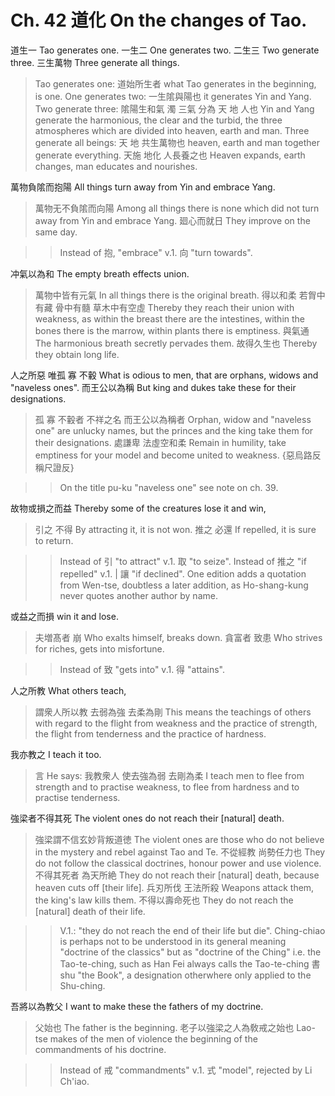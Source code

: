 # Ch. 42 道化 On the changes of Tao.

道生一
Tao generates one.
一生二
One generates two.
二生三
Two generate three.
三生萬物
Three generate all things.

> Tao generates one:
道始所生者
what Tao generates in the beginning, is one.
One generates two:
一生隂與陽也
it generates Yin and Yang.
Two generate three:
隂陽生和氣
濁
三氣
分為
天
地
人也
Yin and Yang generate the harmonious,
the clear and the turbid,
the three atmospheres
which are divided into
heaven,
earth
and man.
Three generate all beings:
天
地
共生萬物也
heaven,
earth
and man
together generate everything.
天施
地化
人長養之也
Heaven expands,
earth changes,
man educates and nourishes.

萬物負隂而抱陽
All things turn away from Yin and embrace Yang.

> 萬物无不負隂而向陽
Among all things there is none which did not turn away from Yin and embrace Yang.
廻心而就日
They improve on the same day.

>> Instead of 抱, "embrace" v.1. 向 "turn towards".

冲氣以為和
The empty breath effects union.

> 萬物中皆有元氣
In all things there is the original breath.
得以和柔
若胷中有藏
骨中有髓
草木中有空虛
Thereby they reach their union with weakness,
as within the breast there are the intestines,
within the bones there is the marrow,
within plants there is emptiness.
與氣通
The harmonious breath secretly pervades them.
故得久生也
Thereby they obtain long life.

人之所惡
唯孤
寡
不轂
What is odious to men,
that are orphans,
widows
and "naveless ones".
而王公以為稱
But king and dukes take these for their designations.

> 孤
寡
不轂者
不祥之名
而王公以為稱者
Orphan,
widow
and "naveless one"
are unlucky names,
but the princes and the king take them for their designations.
處謙卑
法虛空和柔
Remain in humility,
take emptiness for your model and become united to weakness.
{惡烏路反
稱尺證反}

>> On the title pu-ku "naveless one" see note on ch. 39.

故物或損之而益
Thereby some of the creatures lose it and win,

> 引之
不得
By attracting it,
it is not won.
推之
必還
If repelled,
it is sure to return.

>> Instead of 引 "to attract" v.1. 取 "to seize".
Instead of 推之 "if repelled" v.1. | 讓 "if declined".
One edition adds a quotation from Wen-tse,
doubtless a later addition,
as Ho-shang-kung never quotes another author by name.

或益之而損
win it and lose.

> 夫増髙者
崩
Who exalts himself,
breaks down.
貪富者
致患
Who strives for riches,
gets into misfortune.

>> Instead of 致 "gets into" v.1. 得 "attains".

人之所教
What others teach,

> 謂衆人所以教
去弱為強
去柔為剛
This means the teachings of others
with regard to the flight from weakness and the practice of strength,
the flight from tenderness and the practice of hardness.

我亦教之
I teach it too.

> 言
He says:
我教衆人
使去強為弱
去剛為柔
I teach men
to flee from strength and to practise weakness,
to flee from hardness and to practise tenderness.

強梁者不得其死
The violent ones do not reach their [natural] death.

> 強梁謂不信玄妙背叛道徳
The violent ones are those who do not believe in the mystery and rebel against Tao and Te.
不從經教
尚勢任力也
They do not follow the classical doctrines,
honour power and use violence.
不得其死者
為天所絶
They do not reach their [natural] death,
because heaven cuts off [their life].
兵刃所伐
王法所殺
Weapons attack them,
the king's law kills them.
不得以壽命死也
They do not reach the [natural] death of their life.

>> V.1.: "they do not reach the end of their life but die".
Ching-chiao is perhaps not to be understood in its general meaning
"doctrine of the classics" but as "doctrine of the Ching"
i.e. the Tao-te-ching, such as Han Fei
always calls the Tao-te-ching 書 shu "the Book",
a designation otherwhere only applied to the Shu-ching.

吾將以為教父
I want to make these the fathers of my doctrine.

> 父始也
The father is the beginning.
老子以強梁之人為敎戒之始也
Lao-tse makes of the men of violence the beginning of the commandments of his doctrine.

>> Instead of 戒 "commandments" v.1. 式 "model", rejected by Li Ch'iao.
